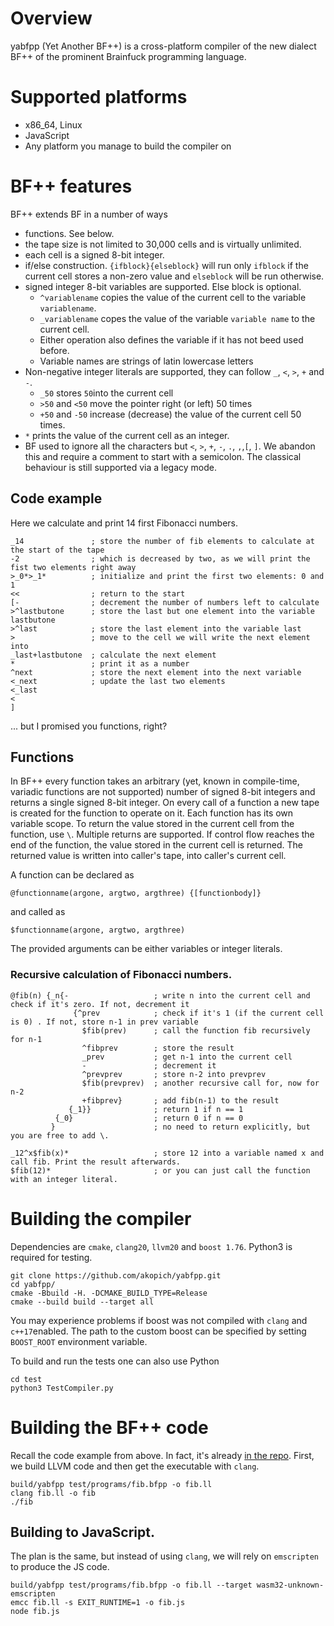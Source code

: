 # Overview
yabfpp (Yet Another BF++) is a cross-platform compiler of the new dialect BF++ of the prominent Brainfuck programming language.

# Supported platforms
- x86_64, Linux
- JavaScript
- Any platform you manage to build the compiler on

# BF++ features
BF++ extends BF in a number of ways
- functions. See below. 
- the tape size is not limited to 30,000 cells and is virtually unlimited.
- each cell is a signed 8-bit integer.
- if/else construction. `{ifblock}{elseblock}` will run only `ifblock` if the current cell stores a non-zero value and `elseblock` will be run otherwise.
- signed integer 8-bit variables are supported. Else block is optional.
  - `^variablename` copies the value of the current cell to the variable `variablename`. 
  - `_variablename` copes the value of the variable `variable name` to the current cell. 
  - Either operation also defines the variable if it has not beed used before.
  - Variable names are strings of latin lowercase letters
- Non-negative integer literals are supported, they can follow `_`, `<`, `>`, `+` and `-`.
  - `_50` stores `50`into the current cell
  - `>50` and `<50` move the pointer right (or left) 50 times
  - `+50` and `-50` increase (decrease) the value of the current cell 50 times.
- `*` prints the value of the current cell as an integer. 
- BF used to ignore all the characters but `<`, `>`, `+`, `-`, `.`, `,`,`[`, `]`. We abandon this and require a comment to start with a semicolon. The classical behaviour is still supported via a legacy mode. 

## Code example 
Here we calculate and print 14 first Fibonacci numbers. 
```
_14               ; store the number of fib elements to calculate at the start of the tape
-2                ; which is decreased by two, as we will print the fist two elements right away
>_0*>_1*          ; initialize and print the first two elements: 0 and 1
<<                ; return to the start
[-                ; decrement the number of numbers left to calculate
>^lastbutone      ; store the last but one element into the variable lastbutone
>^last            ; store the last element into the variable last
>                 ; move to the cell we will write the next element into
_last+lastbutone  ; calculate the next element
*                 ; print it as a number
^next             ; store the next element into the next variable
<_next            ; update the last two elements
<_last
<
]
```
... but I promised you functions, right? 

## Functions
In BF++ every function takes an arbitrary (yet, known in compile-time, variadic functions are not supported) number of signed 8-bit integers and returns a single signed 8-bit integer. On every call of a function a new tape is created for the function to operate on it. Each function has its own variable scope. To return the value stored in the current cell from the function, use `\`. Multiple returns are supported. If control flow reaches the end of the function, the value stored in the current cell is returned. The returned value is written into caller's tape, into caller's current cell. 

A function can be declared as 
```
@functionname(argone, argtwo, argthree) {[functionbody]}
```
and called as 
```
$functionname(argone, argtwo, argthree)
```
The provided arguments can be either variables or integer literals. 

### Recursive calculation of Fibonacci numbers.

```
@fib(n) {_n{-                   ; write n into the current cell and check if it's zero. If not, decrement it
              {^prev            ; check if it's 1 (if the current cell is 0) . If not, store n-1 in prev variable
                $fib(prev)      ; call the function fib recursively for n-1
                ^fibprev        ; store the result
                _prev           ; get n-1 into the current cell
                -               ; decrement it
                ^prevprev       ; store n-2 into prevprev
                $fib(prevprev)  ; another recursive call for, now for n-2
                +fibprev}       ; add fib(n-1) to the result
             {_1}}              ; return 1 if n == 1
          {_0}                  ; return 0 if n == 0
         }                      ; no need to return explicitly, but you are free to add \.

_12^x$fib(x)*                   ; store 12 into a variable named x and call fib. Print the result afterwards.
$fib(12)*                       ; or you can just call the function with an integer literal. 
```



# Building the compiler
Dependencies are `cmake`, `clang20`, `llvm20` and `boost 1.76`. Python3 is required for testing. 

```
git clone https://github.com/akopich/yabfpp.git
cd yabfpp/
cmake -Bbuild -H. -DCMAKE_BUILD_TYPE=Release
cmake --build build --target all 
```

You may experience problems if boost was not compiled with `clang` and `c++17`enabled. The path to the custom boost can be specified by setting `BOOST_ROOT` environment variable.

To build and run the tests one can also use Python
```
cd test
python3 TestCompiler.py
```

# Building the BF++ code

Recall the code example from above. In fact, it's already [in the repo](https://github.com/akopich/yabfpp/blob/master/test/programs/fib.bfpp).
First, we build LLVM code and then get the executable with `clang`.
```
build/yabfpp test/programs/fib.bfpp -o fib.ll
clang fib.ll -o fib
./fib
```

## Building to JavaScript. 
The plan is the same, but instead of using `clang`, we will rely on `emscripten` to produce the JS code. 
```
build/yabfpp test/programs/fib.bfpp -o fib.ll --target wasm32-unknown-emscripten
emcc fib.ll -s EXIT_RUNTIME=1 -o fib.js
node fib.js
```












